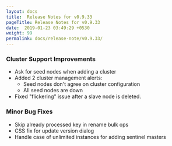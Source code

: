 ```yaml
---
layout: docs
title:  Release Notes for v0.9.33
pageTitle: Release Notes for v0.9.33
date:  2019-01-23 03:49:29 +0530
weight: 99
permalink: docs/release-note/v0.9.33/
---
```

### Cluster Support Improvements

- Ask for seed nodes when adding a cluster
- Added 2 cluster management alerts:
    - Seed nodes don't agree on cluster configuration
    - All seed nodes are down
- Fixed "flickering" issue after a slave node is deleted.

### Minor Bug Fixes

- Skip already processed key in rename bulk ops
- CSS fix for update version dialog
- Handle case of unlimited instances for adding sentinel masters
